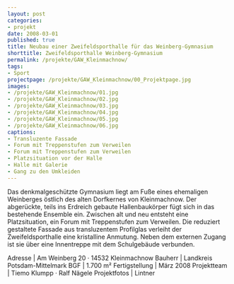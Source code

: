 ```yaml
---
layout: post
categories:
- projekt
date: 2008-03-01
published: true
title: Neubau einer Zweifeldsporthalle für das Weinberg-Gymnasium
shorttitle: Zweifeldsporthalle Weinberg-Gymnasium
permalink: /projekte/GAW_Kleinmachnow/
tags: 
- Sport
projectpage: /projekte/GAW_Kleinmachnow/00_Projektpage.jpg
images:
- /projekte/GAW_Kleinmachnow/01.jpg
- /projekte/GAW_Kleinmachnow/02.jpg
- /projekte/GAW_Kleinmachnow/03.jpg
- /projekte/GAW_Kleinmachnow/04.jpg
- /projekte/GAW_Kleinmachnow/05.jpg
- /projekte/GAW_Kleinmachnow/06.jpg
captions:
- Transluzente Fassade
- Forum mit Treppenstufen zum Verweilen
- Forum mit Treppenstufen zum Verweilen
- Platzsituation vor der Halle
- Halle mit Galerie
- Gang zu den Umkleiden
---
```

Das denkmalgeschützte Gymnasium liegt am Fuße eines ehemaligen Weinberges östlich des alten Dorfkernes von Kleinmachnow. Der abgerückte, teils ins Erdreich gebaute Hallenbaukörper fügt sich in das bestehende Ensemble ein. Zwischen alt und neu entsteht eine Platzsituation, ein Forum mit Treppenstufen zum Verweilen. Die reduziert gestaltete Fassade aus transluzentem Profilglas verleiht der Zweifeldsporthalle eine kristalline Anmutung. Neben dem externen Zugang ist sie über eine Innentreppe mit dem Schulgebäude verbunden.

Adresse			|	Am Weinberg 20 · 14532 Kleinmachnow 
Bauherr			|	Landkreis Potsdam-Mittelmark 
BGF				|	1.700 m² 
Fertigstellung	|	März 2008
Projektteam		|	Tiemo Klumpp · Ralf Nägele 
Projektfotos	|	Lintner